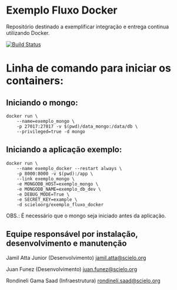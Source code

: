 # Exemplo Fluxo Docker
Repositório destinado a exemplificar integração e entrega continua utilizando Docker.

[![Build Status](https://travis-ci.org/scieloorg/exemplo_fluxo_docker.svg?branch=master)](https://travis-ci.org/scieloorg/exemplo_fluxo_docker)

# Linha de comando para iniciar os containers:

## Iniciando o mongo:

```shell
docker run \
    --name=exemplo_mongo \
    -p 27017:27017 -v $(pwd)/data_mongo:/data/db \
    --privileged=true -d mongo
```


## Iniciando a aplicação exemplo:

```shell
docker run \
    --name exemplo_docker --restart always \
    -p 8000:8000 -v $(pwd):/app \
    --link exemplo_mongo \
    -e MONGODB_HOST=exemplo_mongo \
    -e MONGODB_NAME=exemplo_db_dev \
    -e DEBUG_MODE=True \
    -e SECRET_KEY=example \
    -d scieloorg/exemplo_fluxo_docker
```

OBS.: É necessário que o mongo seja iniciado antes da aplicação.

## Equipe responsável por instalação, desenvolvimento e manutenção


Jamil Atta Junior (Desenvolvimento) <jamil.atta@scielo.org>

Juan Funez (Desenvolvimento) <juan.funez@scielo.org>

Rondineli Gama Saad (Infraestrutura) <rondineli.saad@scielo.org>


